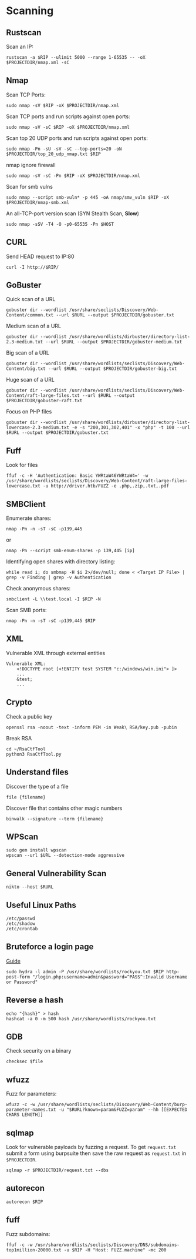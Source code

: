 Scanning
========

Rustscan
--------

Scan an IP:
```
rustscan -a $RIP --ulimit 5000 --range 1-65535 -- -oX $PROJECTDIR/nmap.xml -sC
```

Nmap
----

Scan TCP Ports:
```
sudo nmap -sV $RIP -oX $PROJECTDIR/nmap.xml
```
	
Scan TCP ports and run scripts against open ports:
```
sudo nmap -sV -sC $RIP -oX $PROJECTDIR/nmap.xml
```
	
Scan top 20 UDP ports and run scripts against open ports:
```
sudo nmap -Pn -sU -sV -sC --top-ports=20 -oN $PROJECTDIR/top_20_udp_nmap.txt $RIP
```

nmap ignore firewall
```
sudo nmap -sV -sC -Pn $RIP -oX $PROJECTDIR/nmap.xml
```

Scan for smb vulns
```
sudo nmap --script smb-vuln* -p 445 -oA nmap/smv_vuln $RIP -oX $PROJECTDIR/nmap-smb.xml
```

An all-TCP-port version scan (SYN Stealth Scan, **Slow**)
```
sudo nmap -sSV -T4 -O -p0-65535 -Pn $HOST
```

CURL
----

Send HEAD request to IP:80
```
curl -I http://$RIP/
```

GoBuster
--------

Quick scan of a URL
```
gobuster dir --wordlist /usr/share/seclists/Discovery/Web-Content/common.txt --url $RURL --output $PROJECTDIR/gobuster.txt
```

Medium scan of a URL
```
gobuster dir --wordlist /usr/share/wordlists/dirbuster/directory-list-2.3-medium.txt --url $RURL --output $PROJECTDIR/gobuster-medium.txt
```

Big scan of a URL
```
gobuster dir --wordlist /usr/share/wordlists/seclists/Discovery/Web-Content/big.txt --url $RURL --output $PROJECTDIR/gobuster-big.txt
```

Huge scan of a URL
```
gobuster dir --wordlist /usr/share/wordlists/seclists/Discovery/Web-Content/raft-large-files.txt --url $RURL --output $PROJECTDIR/gobuster-raft.txt
```

Focus on PHP files
```
gobuster dir --wordlist /usr/share/wordlists/dirbuster/directory-list-lowercase-2.3-medium.txt -e -s "200,301,302,401" -x "php" -t 100 --url $RURL --output $PROJECTDIR/gobuster.txt
```

Fuff
----

Look for files
```
ffuf -c -H 'Authentication: Basic YWRtaW46YWRtaW4=' -w /usr/share/wordlists/seclists/Discovery/Web-Content/raft-large-files-lowercase.txt -u http://driver.htb/FUZZ -e .php,.zip,.txt,.pdf
```

SMBClient
---------

Enumerate shares:
```
nmap -Pn -n -sT -sC -p139,445
```
or
```
nmap -Pn --script smb-enum-shares -p 139,445 [ip]
```

Identifying open shares with directory listing:
```
while read i; do smbmap -H $i 2>/dev/null; done < <Target IP File> | grep -v Finding | grep -v Authentication
```

Check anonymous shares:
```
smbclient -L \\test.local -I $RIP -N
```

Scan SMB ports:
```
nmap -Pn -n -sT -sC -p139,445 $RIP
```

XML
---

Vulnerable XML through external entities
```
Vulnerable XML:
	<!DOCTYPE root [<!ENTITY test SYSTEM "c:/windows/win.ini"> ]>
	...
	&test;
	...
```

Crypto
------

Check a public key
```
openssl rsa -noout -text -inform PEM -in Weak\ RSA/key.pub -pubin
```

Break RSA
```
cd ~/RsaCtfTool
python3 RsaCtfTool.py
```

Understand files
----------------

Discover the type of a file
```
file {filename}
```

Discover file that contains other magic numbers
```
binwalk --signature --term {filename}
```

WPScan
------

```
sudo gem install wpscan
wpscan --url $URL --detection-mode aggressive
```

General Vulnerability Scan
--------------------------
```
nikto --host $RURL
```

Useful Linux Paths
------------------

```
/etc/passwd
/etc/shadow
/etc/crontab
```

Bruteforce a login page
-----------------------

[Guide](https://infinitelogins.com/2020/02/22/how-to-brute-force-websites-using-hydra/)

```
sudo hydra -l admin -P /usr/share/wordlists/rockyou.txt $RIP http-post-form "/login.php:username=admin&password=^PASS^:Invalid Username or Password"
```

Reverse a hash
--------------

```
echo "{hash}" > hash
hashcat -a 0 -m 500 hash /usr/share/wordlists/rockyou.txt
```

GDB
---

Check security on a binary
```
checksec $file
```

wfuzz
-----

Fuzz for parameters:
```
wfuzz -c -w /usr/share/wordlists/seclists/Discovery/Web-Content/burp-parameter-names.txt -u "$RURL?known=param&FUZZ=param" --hh [[EXPECTED CHARS LENGTH]]
```

sqlmap
------

Look for vulnerable payloads by fuzzing a request.  To get `request.txt` submit a form using burpsuite then save the raw request as `request.txt` in `$PROJECTDIR`.
```
sqlmap -r $PROJECTDIR/request.txt --dbs
```

autorecon
---------

```
autorecon $RIP
```

fuff
----

Fuzz subdomains:

```
ffuf -c -w /usr/share/wordlists/seclists/Discovery/DNS/subdomains-top1million-20000.txt -u $RIP -H "Host: FUZZ.machine" -mc 200
```